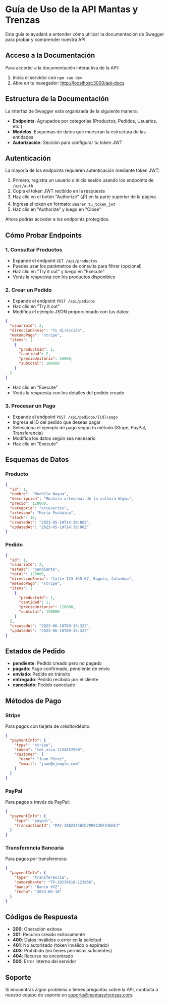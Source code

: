 # Guía de Uso de la API Mantas y Trenzas

Esta guía te ayudará a entender cómo utilizar la documentación de Swagger para probar y comprender nuestra API.

## Acceso a la Documentación

Para acceder a la documentación interactiva de la API:

1. Inicia el servidor con `npm run dev`
2. Abre en tu navegador: [http://localhost:3000/api-docs](http://localhost:3000/api-docs)

## Estructura de la Documentación

La interfaz de Swagger está organizada de la siguiente manera:

- **Endpoints**: Agrupados por categorías (Productos, Pedidos, Usuarios, etc.)
- **Modelos**: Esquemas de datos que muestran la estructura de las entidades
- **Autorización**: Sección para configurar tu token JWT

## Autenticación

La mayoría de los endpoints requieren autenticación mediante token JWT:

1. Primero, registra un usuario o inicia sesión usando los endpoints de `/api/auth`
2. Copia el token JWT recibido en la respuesta
3. Haz clic en el botón "Authorize" (🔓) en la parte superior de la página
4. Ingresa el token en formato: `Bearer tu_token_jwt`
5. Haz clic en "Authorize" y luego en "Close"

Ahora podrás acceder a los endpoints protegidos.

## Cómo Probar Endpoints

### 1. Consultar Productos

- Expande el endpoint `GET /api/productos`
- Puedes usar los parámetros de consulta para filtrar (opcional)
- Haz clic en "Try it out" y luego en "Execute"
- Verás la respuesta con los productos disponibles

### 2. Crear un Pedido

- Expande el endpoint `POST /api/pedidos`
- Haz clic en "Try it out"
- Modifica el ejemplo JSON proporcionado con tus datos:

```json
{
  "usuarioId": 2,
  "direccionEnvio": "Tu dirección",
  "metodoPago": "stripe",
  "items": [
    {
      "productoId": 1,
      "cantidad": 2,
      "precioUnitario": 50000,
      "subtotal": 100000
    }
  ]
}
```

- Haz clic en "Execute"
- Verás la respuesta con los detalles del pedido creado

### 3. Procesar un Pago

- Expande el endpoint `POST /api/pedidos/{id}/pago`
- Ingresa el ID del pedido que deseas pagar
- Selecciona el ejemplo de pago según tu método (Stripe, PayPal, Transferencia)
- Modifica los datos según sea necesario
- Haz clic en "Execute"

## Esquemas de Datos

### Producto

```json
{
  "id": 1,
  "nombre": "Mochila Wayuu",
  "descripcion": "Mochila artesanal de la cultura Wayuu",
  "precio": 120000,
  "categoria": "accesorios",
  "artesano": "María Pushaina",
  "stock": 10,
  "createdAt": "2023-05-10T14:30:00Z",
  "updatedAt": "2023-05-10T14:30:00Z"
}
```

### Pedido

```json
{
  "id": 1,
  "usuarioId": 2,
  "estado": "pendiente",
  "total": 120000,
  "direccionEnvio": "Calle 123 #45-67, Bogotá, Colombia",
  "metodoPago": "stripe",
  "items": [
    {
      "productoId": 1,
      "cantidad": 1,
      "precioUnitario": 120000,
      "subtotal": 120000
    }
  ],
  "createdAt": "2023-06-10T09:15:32Z",
  "updatedAt": "2023-06-10T09:15:32Z"
}
```

## Estados de Pedido

- **pendiente**: Pedido creado pero no pagado
- **pagado**: Pago confirmado, pendiente de envío
- **enviado**: Pedido en tránsito
- **entregado**: Pedido recibido por el cliente
- **cancelado**: Pedido cancelado

## Métodos de Pago

### Stripe

Para pagos con tarjeta de crédito/débito:

```json
{
  "paymentInfo": {
    "type": "stripe",
    "token": "tok_visa_1234567890",
    "customer": {
      "name": "Juan Pérez",
      "email": "juan@ejemplo.com"
    }
  }
}
```

### PayPal

Para pagos a través de PayPal:

```json
{
  "paymentInfo": {
    "type": "paypal",
    "transactionId": "PAY-1AB23456CD789012EF34GHIJ"
  }
}
```

### Transferencia Bancaria

Para pagos por transferencia:

```json
{
  "paymentInfo": {
    "type": "transferencia",
    "comprobante": "TR-20230610-123456",
    "banco": "Banco XYZ",
    "fecha": "2023-06-10"
  }
}
```

## Códigos de Respuesta

- **200**: Operación exitosa
- **201**: Recurso creado exitosamente
- **400**: Datos inválidos o error en la solicitud
- **401**: No autorizado (token inválido o expirado)
- **403**: Prohibido (no tienes permisos suficientes)
- **404**: Recurso no encontrado
- **500**: Error interno del servidor

## Soporte

Si encuentras algún problema o tienes preguntas sobre la API, contacta a nuestro equipo de soporte en soporte@mantasytrenzas.com.